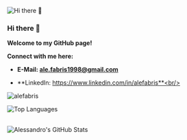 ![Hi there 👋](https://i.postimg.cc/MptrFqHk/alefabris.png)

### Hi there 👋

**Welcome to my GitHub page!**

**Connect with me here:**

* **E-Mail: [ale.fabris1998@gmail.com](mailto:ale.fabris1998@gmail.com)**

* **LinkedIn: https://www.linkedin.com/in/alefabris**<br/><br/>

<p align="left"> <img src="https://komarev.com/ghpvc/?username=alefabris" alt="alefabris" /> </p>

![Top Languages](https://github-readme-stats.vercel.app/api/top-langs/?username=alefabris&theme=radical)<br/><br/>

![Alessandro's GitHub Stats](https://github-readme-stats.vercel.app/api?username=alefabris&hide=prs,issues,contribs?username=alefabris&count_private=true?username=alefabris&show_icons=true&theme=radical)
